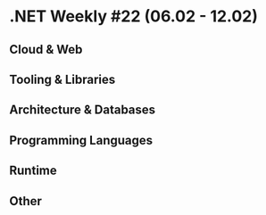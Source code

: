 # .NET Weekly #22 (06.02 - 12.02)

## Cloud & Web

## Tooling & Libraries

## Architecture & Databases

## Programming Languages

## Runtime

## Other